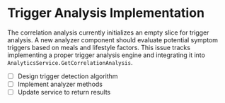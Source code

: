 # Trigger Analysis Implementation

The correlation analysis currently initializes an empty slice for trigger analysis.
A new analyzer component should evaluate potential symptom triggers based on meals and lifestyle factors.
This issue tracks implementing a proper trigger analysis engine and integrating it into `AnalyticsService.GetCorrelationAnalysis`.

- [ ] Design trigger detection algorithm
- [ ] Implement analyzer methods
- [ ] Update service to return results

